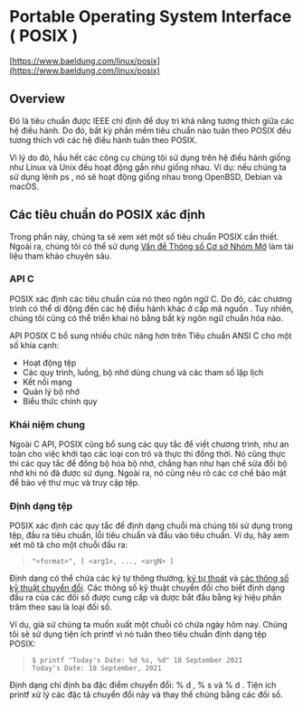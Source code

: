 # Portable Operating System Interface ( POSIX )

[https://www.baeldung.com/linux/posix](https://www.baeldung.com/linux/posix)

## Overview

Đó là tiêu chuẩn được IEEE chỉ định để duy trì khả năng tương thích giữa các hệ điều hành. Do đó, bất kỳ phần mềm tiêu chuẩn nào tuân theo POSIX đều tương thích với các hệ điều hành tuân theo POSIX.

Vì lý do đó, hầu hết các công cụ chúng tôi sử dụng trên hệ điều hành giống như Linux và Unix đều hoạt động gần như giống nhau. Ví dụ: nếu chúng ta sử dụng lệnh ps , nó sẽ hoạt động giống nhau trong OpenBSD, Debian và macOS.

## Các tiêu chuẩn do POSIX xác định

Trong phần này, chúng ta sẽ xem xét một số tiêu chuẩn POSIX cần thiết. Ngoài ra, chúng tôi có thể sử dụng [Vấn đề Thông số Cơ sở Nhóm Mở](https://pubs.opengroup.org/onlinepubs/9699919799/nframe.html) làm tài liệu tham khảo chuyên sâu.

### API C

POSIX xác định các tiêu chuẩn của nó theo ngôn ngữ C. Do đó, các chương trình có thể di động đến các hệ điều hành khác ở cấp mã nguồn . Tuy nhiên, chúng tôi cũng có thể triển khai nó bằng bất kỳ ngôn ngữ chuẩn hóa nào.

API POSIX C bổ sung nhiều chức năng hơn trên Tiêu chuẩn ANSI C cho một số khía cạnh:

- Hoạt động tệp
- Các quy trình, luồng, bộ nhớ dùng chung và các tham số lập lịch
- Kết nối mạng
- Quản lý bộ nhớ
- Biểu thức chính quy

### Khái niệm chung

Ngoài C API, POSIX cũng bổ sung các quy tắc để viết chương trình, như an toàn cho việc khởi tạo các loại con trỏ và thực thi đồng thời. Nó cũng thực thi các quy tắc để đồng bộ hóa bộ nhớ, chẳng hạn như hạn chế sửa đổi bộ nhớ khi nó đã được sử dụng. Ngoài ra, nó cũng nêu rõ các cơ chế bảo mật để bảo vệ thư mục và truy cập tệp.

### Định dạng tệp

POSIX xác định các quy tắc để định dạng chuỗi mà chúng tôi sử dụng trong tệp, đầu ra tiêu chuẩn, lỗi tiêu chuẩn và đầu vào tiêu chuẩn. Ví dụ, hãy xem xét mô tả cho một chuỗi đầu ra:

> ```"<format>", [ <arg1>, ..., <argN> ]```

Định dạng có thể chứa các ký tự thông thường, [ký tự thoát](https://pubs.opengroup.org/onlinepubs/9699919799/basedefs/V1_chap05.html#tagtcjh_2) và [các thông số kỹ thuật chuyển đổi](https://www.gnu.org/software/libc/manual/html_node/Table-of-Input-Conversions.html). Các thông số kỹ thuật chuyển đổi cho biết định dạng đầu ra của các đối số được cung cấp và được bắt đầu bằng ký hiệu phần trăm theo sau là loại đối số.

Ví dụ, giả sử chúng ta muốn xuất một chuỗi có chứa ngày hôm nay. Chúng tôi sẽ sử dụng tiện ích printf vì nó tuân theo tiêu chuẩn định dạng tệp POSIX:

>```
>$ printf "Today's Date: %d %s, %d" 18 September 2021
>Today's Date: 18 September, 2021
>```

Định dạng chỉ định ba đặc điểm chuyển đổi: % d , % s và % d . Tiện  ích printf xử lý các đặc tả chuyển đổi này và thay thế chúng bằng các đối số.
